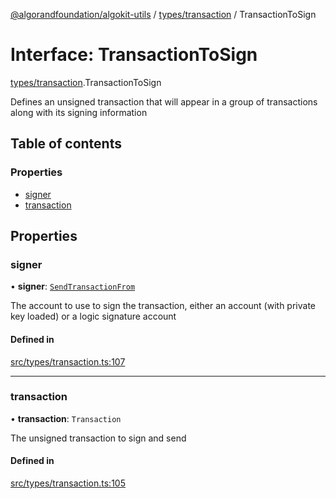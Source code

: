 [@algorandfoundation/algokit-utils](../index.md) / [types/transaction](../modules/types_transaction.md) / TransactionToSign

# Interface: TransactionToSign

[types/transaction](../modules/types_transaction.md).TransactionToSign

Defines an unsigned transaction that will appear in a group of transactions along with its signing information

## Table of contents

### Properties

- [signer](types_transaction.TransactionToSign.md#signer)
- [transaction](types_transaction.TransactionToSign.md#transaction)

## Properties

### signer

• **signer**: [`SendTransactionFrom`](../modules/types_transaction.md#sendtransactionfrom)

The account to use to sign the transaction, either an account (with private key loaded) or a logic signature account

#### Defined in

[src/types/transaction.ts:107](https://github.com/algorandfoundation/algokit-utils-ts/blob/main/src/types/transaction.ts#L107)

___

### transaction

• **transaction**: `Transaction`

The unsigned transaction to sign and send

#### Defined in

[src/types/transaction.ts:105](https://github.com/algorandfoundation/algokit-utils-ts/blob/main/src/types/transaction.ts#L105)
